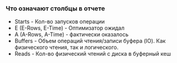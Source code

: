 ### Что означают столбцы в отчете 
  - Starts - Кол-во запусков операции
  - E (E-Rows, E-Time) - Оптимизатор ожидал  
  - A (A-Rows, A-Time) - фактически оказалось
  - Buffers - Объем операций чтения/записи буфера (IO). Как физического чтения, так и логического.
  - Reads - Кол-во физический чтений с диска в буферный кеш